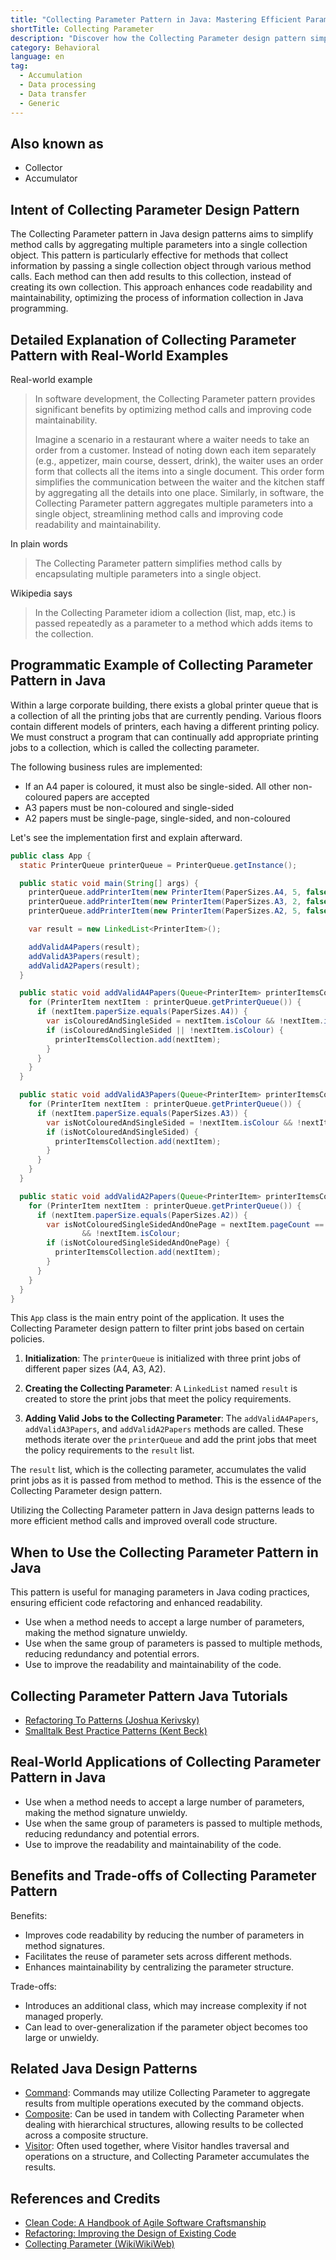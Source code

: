 ```yaml
---
title: "Collecting Parameter Pattern in Java: Mastering Efficient Parameter Handling"
shortTitle: Collecting Parameter
description: "Discover how the Collecting Parameter design pattern simplifies Java method calls by aggregating multiple parameters into a single collection object. Enhance code readability and maintainability with practical examples and real-world applications."
category: Behavioral
language: en
tag:
  - Accumulation
  - Data processing
  - Data transfer
  - Generic
---
```


## Also known as

* Collector
* Accumulator

## Intent of Collecting Parameter Design Pattern

The Collecting Parameter pattern in Java design patterns aims to simplify method calls by aggregating multiple
parameters into a single collection object. This pattern is particularly effective for methods that collect information
by passing a single collection object through various method calls. Each method can then add results to this collection,
instead of creating its own collection. This approach enhances code readability and maintainability, optimizing the
process of information collection in Java programming.

## Detailed Explanation of Collecting Parameter Pattern with Real-World Examples

Real-world example

> In software development, the Collecting Parameter pattern provides significant benefits by optimizing method calls and
> improving code maintainability.
>
> Imagine a scenario in a restaurant where a waiter needs to take an order from a customer. Instead of noting down each
> item separately (e.g., appetizer, main course, dessert, drink), the waiter uses an order form that collects all the
> items into a single document. This order form simplifies the communication between the waiter and the kitchen staff by
> aggregating all the details into one place. Similarly, in software, the Collecting Parameter pattern aggregates multiple
> parameters into a single object, streamlining method calls and improving code readability and maintainability.

In plain words

> The Collecting Parameter pattern simplifies method calls by encapsulating multiple parameters into a single object.

Wikipedia says

> In the Collecting Parameter idiom a collection (list, map, etc.) is passed repeatedly as a parameter to a method which
> adds items to the collection.

## Programmatic Example of Collecting Parameter Pattern in Java

Within a large corporate building, there exists a global printer queue that is a collection of all the printing jobs
that are currently pending. Various floors contain different models of printers, each having a different printing
policy. We must construct a program that can continually add appropriate printing jobs to a collection, which is called
the collecting parameter.

The following business rules are implemented:

* If an A4 paper is coloured, it must also be single-sided. All other non-coloured papers are accepted
* A3 papers must be non-coloured and single-sided
* A2 papers must be single-page, single-sided, and non-coloured

Let's see the implementation first and explain afterward.

```java
public class App {
  static PrinterQueue printerQueue = PrinterQueue.getInstance();

  public static void main(String[] args) {
    printerQueue.addPrinterItem(new PrinterItem(PaperSizes.A4, 5, false, false));
    printerQueue.addPrinterItem(new PrinterItem(PaperSizes.A3, 2, false, false));
    printerQueue.addPrinterItem(new PrinterItem(PaperSizes.A2, 5, false, false));

    var result = new LinkedList<PrinterItem>();

    addValidA4Papers(result);
    addValidA3Papers(result);
    addValidA2Papers(result);
  }

  public static void addValidA4Papers(Queue<PrinterItem> printerItemsCollection) {
    for (PrinterItem nextItem : printerQueue.getPrinterQueue()) {
      if (nextItem.paperSize.equals(PaperSizes.A4)) {
        var isColouredAndSingleSided = nextItem.isColour && !nextItem.isDoubleSided;
        if (isColouredAndSingleSided || !nextItem.isColour) {
          printerItemsCollection.add(nextItem);
        }
      }
    }
  }

  public static void addValidA3Papers(Queue<PrinterItem> printerItemsCollection) {
    for (PrinterItem nextItem : printerQueue.getPrinterQueue()) {
      if (nextItem.paperSize.equals(PaperSizes.A3)) {
        var isNotColouredAndSingleSided = !nextItem.isColour && !nextItem.isDoubleSided;
        if (isNotColouredAndSingleSided) {
          printerItemsCollection.add(nextItem);
        }
      }
    }
  }

  public static void addValidA2Papers(Queue<PrinterItem> printerItemsCollection) {
    for (PrinterItem nextItem : printerQueue.getPrinterQueue()) {
      if (nextItem.paperSize.equals(PaperSizes.A2)) {
        var isNotColouredSingleSidedAndOnePage = nextItem.pageCount == 1 && !nextItem.isDoubleSided
                && !nextItem.isColour;
        if (isNotColouredSingleSidedAndOnePage) {
          printerItemsCollection.add(nextItem);
        }
      }
    }
  }
}
```

This `App` class is the main entry point of the application. It uses the Collecting Parameter design pattern to filter
print jobs based on certain policies.

1. **Initialization**: The `printerQueue` is initialized with three print jobs of different paper sizes (A4, A3, A2).

2. **Creating the Collecting Parameter**: A `LinkedList` named `result` is created to store the print jobs that meet the
   policy requirements.

3. **Adding Valid Jobs to the Collecting Parameter**: The `addValidA4Papers`, `addValidA3Papers`, and `addValidA2Papers`
   methods are called. These methods iterate over the `printerQueue` and add the print jobs that meet the policy
   requirements to the `result` list.

The `result` list, which is the collecting parameter, accumulates the valid print jobs as it is passed from method to
method. This is the essence of the Collecting Parameter design pattern.

Utilizing the Collecting Parameter pattern in Java design patterns leads to more efficient method calls and improved
overall code structure.

## When to Use the Collecting Parameter Pattern in Java

This pattern is useful for managing parameters in Java coding practices, ensuring efficient code refactoring and
enhanced readability.

* Use when a method needs to accept a large number of parameters, making the method signature unwieldy.
* Use when the same group of parameters is passed to multiple methods, reducing redundancy and potential errors.
* Use to improve the readability and maintainability of the code.

## Collecting Parameter Pattern Java Tutorials

* [Refactoring To Patterns (Joshua Kerivsky)](http://www.tarrani.net/RefactoringToPatterns.pdf)
* [Smalltalk Best Practice Patterns (Kent Beck)](https://ptgmedia.pearsoncmg.com/images/9780134769042/samplepages/013476904X.pdf)

## Real-World Applications of Collecting Parameter Pattern in Java

* Use when a method needs to accept a large number of parameters, making the method signature unwieldy.
* Use when the same group of parameters is passed to multiple methods, reducing redundancy and potential errors.
* Use to improve the readability and maintainability of the code.

## Benefits and Trade-offs of Collecting Parameter Pattern

Benefits:

* Improves code readability by reducing the number of parameters in method signatures.
* Facilitates the reuse of parameter sets across different methods.
* Enhances maintainability by centralizing the parameter structure.

Trade-offs:

* Introduces an additional class, which may increase complexity if not managed properly.
* Can lead to over-generalization if the parameter object becomes too large or unwieldy.

## Related Java Design Patterns

* [Command](https://java-design-patterns.com/patterns/command/): Commands may utilize Collecting Parameter to aggregate
  results from multiple operations executed by the command objects.
* [Composite](https://java-design-patterns.com/patterns/composite/): Can be used in tandem with Collecting Parameter
  when dealing with hierarchical structures, allowing results to be collected across a composite structure.
* [Visitor](https://java-design-patterns.com/patterns/visitor/): Often used together, where Visitor handles traversal
  and operations on a structure, and Collecting Parameter accumulates the results.

## References and Credits

* [Clean Code: A Handbook of Agile Software Craftsmanship](https://amzn.to/4aApLP0)
* [Refactoring: Improving the Design of Existing Code](https://amzn.to/3TVEgaB)
* [Collecting Parameter (WikiWikiWeb)](https://wiki.c2.com/?CollectingParameter)
